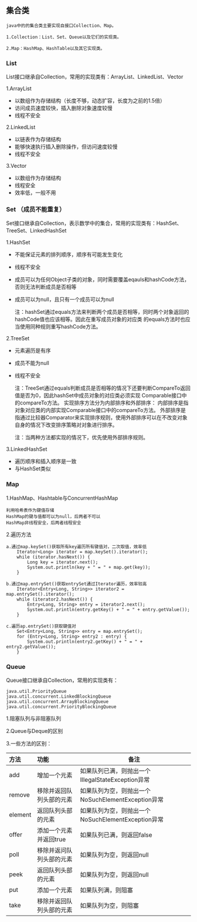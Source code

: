 ## 集合类
    
    java中的的集合类主要实现自接口Collection、Map。
    
    1.Collection：List、Set、Queue以及它们的实现类。
    
    2.Map：HashMap、HashTable以及其它实现类。
    

### List

List接口继承自Collection，常用的实现类有：ArrayList、LinkedList、Vector
    
1.ArrayList

- 以数组作为存储结构（长度不够，动态扩容，长度为之前的1.5倍）
- 访问成员速度较快，插入删除对象速度较慢
- 线程不安全
	
2.LinkedList

- 以链表作为存储结构
- 能够快速执行插入删除操作，但访问速度较慢
- 线程不安全
	
3.Vector	

- 以数组作为存储结构
- 线程安全
- 效率低，一般不用


### Set （成员不能重复）

Set接口继承自Collection，表示数学中的集合，常用的实现类有：HashSet、TreeSet、LinkedHashSet

1.HashSet 

- 不能保证元素的排列顺序，顺序有可能发生变化
- 线程不安全
- 成员可以为任何Object子类的对象，同时需要覆盖eqauls和hashCode方法，否则无法判断成员是否相等
- 成员可以为null，且只有一个成员可以为null


    注：hashSet通过equals方法来判断两个成员是否相等，同时两个对象返回的hashCode值也应该相等。因此在重写成员对象的对应类
    的equals方法时也应当使用同种规则重写hashCode方法。
			
2.TreeSet

- 元素遍历是有序
- 成员不能为null
- 线程不安全


    注：TreeSet通过equals判断成员是否相等的情况下还要判断CompareTo返回值是否为0，因此hashSet中成员对象的对应类必须实现
        Comparable接口中的compareTo方法。
    实现排序方法分为内部排序和外部排序：
        内部排序是指对象对应类的内部实现Comparable接口中的compareTo方法。
        外部排序是指通过比较器Comparator来实现排序规则，使用外部排序可以在不改变对象自身的情况下改变排序策略对对象进行排序。
        
    注：当两种方法都实现的情况下，优先使用外部排序规则。
	
3.LinkedHashSet

- 遍历顺序和插入顺序是一致
- 与HashSet类似


### Map

1.HashMap、Hashtable与ConcurrentHashMap

    利用哈希表作为键值存储
    HashMap的键与值都可以为null，后两者不可以
    HashMap非线程安全，后两者线程安全
		
2.遍历方法

    a.通过map.keySet()获取所有key遍历所有键值对，二次取值，效率低
        Iterator<Long> iterator = map.keySet().iterator();
        while (iterator.hasNext()) {
            Long key = iterator.next();
            System.out.println(key + " = " + map.get(key));
        }
        
    b.通过map.entrySet()获取entrySet通过Iterator遍历，效率较高
        Iterator<Entry<Long, String>> iterator2 = map.entrySet().iterator();
        while (iterator2.hasNext()) {
            Entry<Long, String> entry = iterator2.next();
            System.out.println(entry.getKey() + " = " + entry.getValue());
        }
    
    c.遍历ap.entrySet()获取键值对
        Set<Entry<Long, String>> entry = map.entrySet();
        for (Entry<Long, String> entry2 : entry) {
            System.out.println(entry2.getKey() + " = " + entry2.getValue());
        }



### Queue

Queue接口继承自Collection，常用的实现类有：
    
    java.util.PriorityQueue
    java.util.concurrent.LinkedBlockingQueue
    java.util.concurrent.ArrayBlockingQueue
    java.util.concurrent.PriorityBlockingQueue

1.阻塞队列与非阻塞队列

2.Queue与Deque的区别
    
3.一些方法的区别：
    
|方法|功能|备注|
|:----|:----|----|
|add|增加一个元素|如果队列已满，则抛出一个IllegalStateException异常|
|remove|移除并返回队列头部的元素|如果队列为空，则抛出一个NoSuchElementException异常|
|element|返回队列头部的元素|如果队列为空，则抛出一个NoSuchElementException异常|
|offer|添加一个元素并返回true|如果队列已满，则返回false|
|poll|移除并返问队列头部的元素|如果队列为空，则返回null|
|peek|返回队列头部的元素|如果队列为空，则返回null|
|put|添加一个元素|如果队列满，则阻塞|
|take|移除并返回队列头部的元素|如果队列为空，则阻塞|


	
		
		
		
		
		
		
		
		
		
		
		
		
		
		
		
		
		
		
		
		
		
		